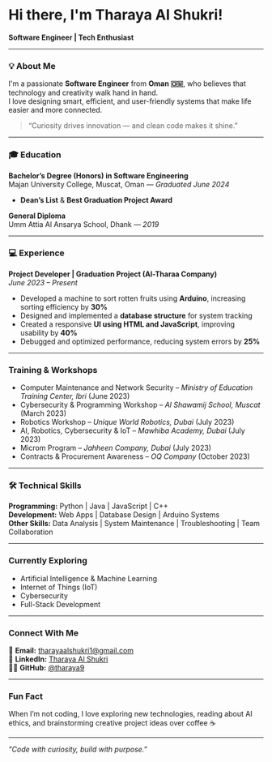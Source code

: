 #  Hi there, I'm Tharaya Al Shukri!  
 **Software Engineer | Tech Enthusiast** 

---

### 💡 About Me  
I'm a passionate **Software Engineer** from **Oman 🇴🇲**, who believes that technology and creativity walk hand in hand.  
I love designing smart, efficient, and user-friendly systems that make life easier and more connected.  

>  “Curiosity drives innovation — and clean code makes it shine.”  

---

### 🎓 Education  
**Bachelor’s Degree (Honors) in Software Engineering**  
Majan University College, Muscat, Oman — *Graduated June 2024*  
- **Dean’s List** & **Best Graduation Project Award**  

**General Diploma**  
Umm Attia Al Ansarya School, Dhank — *2019*  

---

### 💻 Experience  
**Project Developer | Graduation Project (Al-Tharaa Company)**  
*June 2023 – Present*  
- Developed a machine to sort rotten fruits using **Arduino**, increasing sorting efficiency by **30%**  
- Designed and implemented a **database structure** for system tracking  
- Created a responsive **UI using HTML and JavaScript**, improving usability by **40%**  
- Debugged and optimized performance, reducing system errors by **25%**  

---

### Training & Workshops  
- Computer Maintenance and Network Security – *Ministry of Education Training Center, Ibri* (June 2023)  
- Cybersecurity & Programming Workshop – *Al Shawamij School, Muscat* (March 2023)  
- Robotics Workshop – *Unique World Robotics, Dubai* (July 2023)  
- AI, Robotics, Cybersecurity & IoT – *Mawhiba Academy, Dubai* (July 2023)  
- Microm Program – *Jahheen Company, Dubai* (July 2023)  
- Contracts & Procurement Awareness – *OQ Company* (October 2023)  

---

### 🛠️ Technical Skills  
**Programming:** Python | Java | JavaScript | C++  
**Development:** Web Apps | Database Design | Arduino Systems  
**Other Skills:** Data Analysis | System Maintenance | Troubleshooting | Team Collaboration  

---

###  Currently Exploring  
-  Artificial Intelligence & Machine Learning  
-  Internet of Things (IoT)  
-  Cybersecurity  
-  Full-Stack Development  

---

###  Connect With Me  
📧 **Email:** [tharayaalshukri1@gmail.com](mailto:tharayaalshukri1@gmail.com)  
🔗 **LinkedIn:** [Tharaya Al Shukri](http://www.linkedin.com/in/tharaya-al-shukri-695a47312)  
👩‍💻 **GitHub:** [@tharaya9](https://github.com/tharaya9)  

---

###  Fun Fact  
When I’m not coding, I love exploring new technologies, reading about AI ethics, and brainstorming creative project ideas over coffee ☕  

---

 *"Code with curiosity, build with purpose."*  
